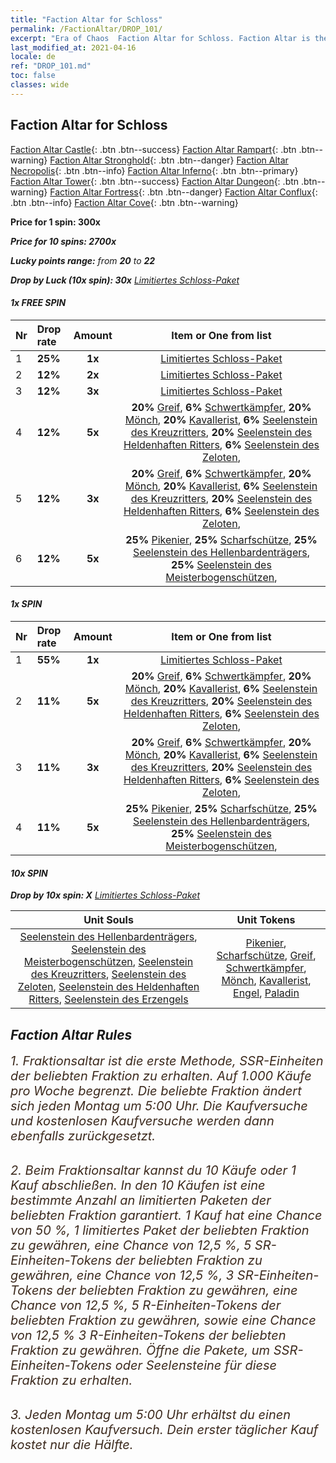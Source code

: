 ```yaml
---
title: "Faction Altar for Schloss"
permalink: /FactionAltar/DROP_101/
excerpt: "Era of Chaos  Faction Altar for Schloss. Faction Altar is the primary method for obtaining SSR units from the popular faction. Limited to 1,000 purchases each week. The popular faction changes at 05:00 every Monday. Purchase attempts and free purchase attempts will also reset then."
last_modified_at: 2021-04-16
locale: de
ref: "DROP_101.md"
toc: false
classes: wide
---
```


##  Faction Altar for **Schloss**

  [Faction Altar Castle](/de/FactionAltar/DROP_101/){: .btn .btn--success} [Faction Altar Rampart](/de/FactionAltar/DROP_102/){: .btn .btn--warning} [Faction Altar Stronghold](/de/FactionAltar/DROP_103/){: .btn .btn--danger} [Faction Altar Necropolis](/de/FactionAltar/DROP_104/){: .btn .btn--info} [Faction Altar Inferno](/de/FactionAltar/DROP_105/){: .btn .btn--primary} [Faction Altar Tower](/de/FactionAltar/DROP_106/){: .btn .btn--success} [Faction Altar Dungeon](/de/FactionAltar/DROP_107/){: .btn .btn--warning} [Faction Altar Fortress](/de/FactionAltar/DROP_108/){: .btn .btn--danger} [Faction Altar Conflux](/de/FactionAltar/DROP_109/){: .btn .btn--info} [Faction Altar Cove](/de/FactionAltar/DROP_112/){: .btn .btn--warning} 

  **Price for 1 spin: 300x** <i class="fas fa-gem"/>

  **Price for 10 spins: 2700x** <i class="fas fa-gem"/>

  **Lucky points range:** from **20** to **22**

  **Drop by Luck (10x spin): 30x** [Limitiertes Schloss-Paket](/de/Items/con_2100/)

####  1x FREE SPIN 

  |    Nr    |  Drop rate  |  Amount   |   Item or One from list  |
  |:---------|:------------|:---------:|:------------------------:|
  | 1 | **25%** | **1x** | [Limitiertes Schloss-Paket](/de/Items/con_2100/) |
  | 2 | **12%** | **2x** | [Limitiertes Schloss-Paket](/de/Items/con_2100/) |
  | 3 | **12%** | **3x** | [Limitiertes Schloss-Paket](/de/Items/con_2100/) |
  | 4 | **12%** | **5x** |  **20%** [Greif](/de/Items/unt_192/),  **6%** [Schwertkämpfer](/de/Items/unt_193/),  **20%** [Mönch](/de/Items/unt_194/),  **20%** [Kavallerist](/de/Items/unt_195/),  **6%** [Seelenstein des Kreuzritters](/de/Items/unt_285/),  **20%** [Seelenstein des Heldenhaften Ritters](/de/Items/unt_287/),  **6%** [Seelenstein des Zeloten](/de/Items/unt_286/),  |
  | 5 | **12%** | **3x** |  **20%** [Greif](/de/Items/unt_192/),  **6%** [Schwertkämpfer](/de/Items/unt_193/),  **20%** [Mönch](/de/Items/unt_194/),  **20%** [Kavallerist](/de/Items/unt_195/),  **6%** [Seelenstein des Kreuzritters](/de/Items/unt_285/),  **20%** [Seelenstein des Heldenhaften Ritters](/de/Items/unt_287/),  **6%** [Seelenstein des Zeloten](/de/Items/unt_286/),  |
  | 6 | **12%** | **5x** |  **25%** [Pikenier](/de/Items/unt_190/),  **25%** [Scharfschütze](/de/Items/unt_191/),  **25%** [Seelenstein des Hellenbardenträgers](/de/Items/unt_282/),  **25%** [Seelenstein des Meisterbogenschützen](/de/Items/unt_283/),  |


####  1x SPIN 

  |    Nr    |  Drop rate  |  Amount   |   Item or One from list  |
  |:---------|:------------|:---------:|:------------------------:|
  | 1 | **55%** | **1x** | [Limitiertes Schloss-Paket](/de/Items/con_2100/) |
  | 2 | **11%** | **5x** |  **20%** [Greif](/de/Items/unt_192/),  **6%** [Schwertkämpfer](/de/Items/unt_193/),  **20%** [Mönch](/de/Items/unt_194/),  **20%** [Kavallerist](/de/Items/unt_195/),  **6%** [Seelenstein des Kreuzritters](/de/Items/unt_285/),  **20%** [Seelenstein des Heldenhaften Ritters](/de/Items/unt_287/),  **6%** [Seelenstein des Zeloten](/de/Items/unt_286/),  |
  | 3 | **11%** | **3x** |  **20%** [Greif](/de/Items/unt_192/),  **6%** [Schwertkämpfer](/de/Items/unt_193/),  **20%** [Mönch](/de/Items/unt_194/),  **20%** [Kavallerist](/de/Items/unt_195/),  **6%** [Seelenstein des Kreuzritters](/de/Items/unt_285/),  **20%** [Seelenstein des Heldenhaften Ritters](/de/Items/unt_287/),  **6%** [Seelenstein des Zeloten](/de/Items/unt_286/),  |
  | 4 | **11%** | **5x** |  **25%** [Pikenier](/de/Items/unt_190/),  **25%** [Scharfschütze](/de/Items/unt_191/),  **25%** [Seelenstein des Hellenbardenträgers](/de/Items/unt_282/),  **25%** [Seelenstein des Meisterbogenschützen](/de/Items/unt_283/),  |


####  10x SPIN 

  **Drop by 10x spin: X** [Limitiertes Schloss-Paket](/de/Items/con_2100/)

  |    Unit Souls    |  Unit Tokens  |
  |:----------------:|:-------------:|
  | [Seelenstein des Hellenbardenträgers](/de/Items/unt_282/), [Seelenstein des Meisterbogenschützen](/de/Items/unt_283/), [Seelenstein des Kreuzritters](/de/Items/unt_285/), [Seelenstein des Zeloten](/de/Items/unt_286/), [Seelenstein des Heldenhaften Ritters](/de/Items/unt_287/), [Seelenstein des Erzengels](/de/Items/unt_288/) | [Pikenier](/de/Items/unt_190/), [Scharfschütze](/de/Items/unt_191/), [Greif](/de/Items/unt_192/), [Schwertkämpfer](/de/Items/unt_193/), [Mönch](/de/Items/unt_194/), [Kavallerist](/de/Items/unt_195/), [Engel](/de/Items/unt_196/), [Paladin](/de/Items/unt_197/) |



## Faction Altar Rules

  <span style="color: #3c2a1e;font-size:20px">1. Fraktionsaltar ist die erste Methode, SSR-Einheiten der beliebten Fraktion zu erhalten. Auf 1.000 Käufe pro Woche begrenzt. Die beliebte Fraktion ändert sich jeden Montag um 5:00 Uhr. Die Kaufversuche und kostenlosen Kaufversuche werden dann ebenfalls zurückgesetzt.</span><br/>

<br/>  <span style="color: #3c2a1e;font-size:20px">2. Beim Fraktionsaltar kannst du 10 Käufe oder 1 Kauf abschließen. In den 10 Käufen ist eine bestimmte Anzahl an limitierten Paketen der beliebten Fraktion garantiert. 1 Kauf hat eine Chance von 50 %, 1 limitiertes Paket der beliebten Fraktion zu gewähren, eine Chance von 12,5 %, 5 SR-Einheiten-Tokens der beliebten Fraktion zu gewähren, eine Chance von 12,5 %, 3 SR-Einheiten-Tokens der beliebten Fraktion zu gewähren, eine Chance von 12,5 %, 5 R-Einheiten-Tokens der beliebten Fraktion zu gewähren, sowie eine Chance von 12,5 % 3 R-Einheiten-Tokens der beliebten Fraktion zu gewähren. Öffne die Pakete, um SSR-Einheiten-Tokens oder Seelensteine für diese Fraktion zu erhalten.</span>

<br/>  <span style="color: #3c2a1e;font-size:20px">3. Jeden Montag um 5:00 Uhr erhältst du einen kostenlosen Kaufversuch. Dein erster täglicher Kauf kostet nur die Hälfte.</span><br/>

<br/>